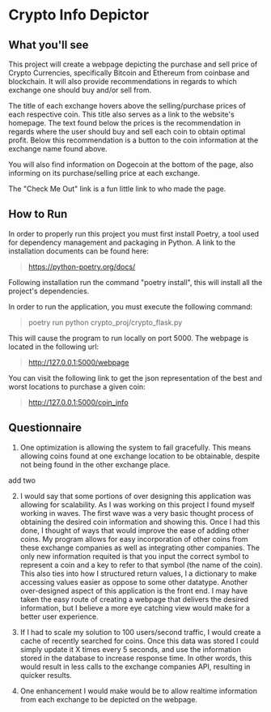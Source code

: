 Crypto Info Depictor
=======

What you'll see
-----------
This project will create a webpage depicting the purchase and sell price of Crypto Currencies, specifically
Bitcoin and Ethereum from coinbase and blockchain. It will also provide recommendations in regards to which exchange one should buy and/or sell from.

The title of each exchange hovers above the selling/purchase prices of each respective coin. This title also serves as a link to the website's homepage. The text found below the prices is the recommendation in regards where the user should buy and sell each coin to obtain optimal profit. Below this recommendation is a button to the coin information at the exchange name found above.

You will also find information on Dogecoin at the bottom of the page, also informing on its purchase/selling price at each exchange.

The "Check Me Out" link is a fun little link to who made the page.

How to Run
-----------

In order to properly run this project you must first install Poetry, a tool used for dependency management and packaging in Python. A link to the installation documents can be found here:
>https://python-poetry.org/docs/

Following installation run the command "poetry install", this will install all the project's dependencies.

In order to run the application, you must execute the following command:
>poetry run python crypto_proj/crypto_flask.py

 This will cause the program to run locally on port 5000. The webpage is located in the following url:
>http://127.0.0.1:5000/webpage

You can visit the following link to get the json representation of the best and worst locations to purchase a given coin:
>http://127.0.0.1:5000/coin_info

 Questionnaire
 -----------
 1. One optimization is allowing the system to fail gracefully. This means allowing coins found at one exchange
 location to be obtainable, despite not being found in the other exchange place.

 add two

 2. I would say that some portions of over designing this application was allowing for scalability. As I was working on this project I found myself working in waves. The first wave was a very basic thought process of obtaining the desired coin information and showing this. Once I had this done, I thought of ways that would improve the ease of adding other coins. My program allows for easy incorporation of other coins from these exchange companies as well as integrating other companies. The only new information requited is that you input the correct symbol to represent a coin and a key to refer to that symbol (the name of the coin). This also ties into how I structured return values, I a dictionary to make accessing values easier as oppose to some other datatype.
 Another over-designed aspect of this application is the front end. I may have taken the easy route of creating a webpage that delivers the desired information, but I believe a more eye catching view would make for a better user experience.


 3. If I had to scale my solution to 100 users/second traffic, I would create a cache of recently searched for coins. Once this data was stored I could simply update it X times every 5 seconds, and use the information stored in the database to increase response time. In other words, this would result in less calls to the exchange companies API, resulting in quicker results.

 4. One enhancement I would make would be to allow realtime information from each exchange to be depicted on the webpage.  
